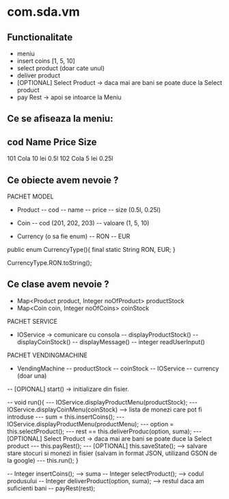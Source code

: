 # com.sda.vm
Functionalitate
---------------

- meniu
- insert coins [1, 5, 10]
- select product (doar cate unul)
- deliver product
- [OPTIONAL] Select Product -> daca mai are bani se poate duce la Select product
- pay Rest -> apoi se intoarce la Meniu



Ce se afiseaza la meniu:
------------------------

cod	Name	Price	Size
-----------------------------
101	Cola	10 lei	0.5l
102	Cola	5 lei	0.25l



Ce obiecte avem nevoie ?
------------------------

PACHET MODEL
- Product
-- cod
-- name
-- price
-- size (0.5l, 0.25l)


- Coin
-- cod (201, 202, 203)
-- valoare (1, 5, 10)

- Currency (o sa fie enum)
-- RON
-- EUR

public enum CurrencyType(){
final static String RON, EUR;
}

CurrencyType.RON.toString();


Ce clase avem nevoie ?
----------------------

- Map<Product product, Integer noOfProduct> productStock
- Map<Coin coin, Integer noOfCoins> coinStock

PACHET SERVICE
- IOService -> comunicare cu consola
-- displayProductStock()
-- displayCoinStock()
-- displayMessage()
-- integer readUserInput()


PACHET VENDINGMACHINE
- VendingMachine
-- productStock
-- coinStock
-- IOService
-- currency (doar una)

-- [OPIONAL] start() -> initializare din fisier.

-- void run(){
--- IOService.displayProductMenu(productStock);
--- IOService.displayCoinMenu(coinStock) --> lista de monezi care pot fi introduse
--- sum = this.insertCoins();
--- IOService.displayProductMenu(productMenu);
--- option = this.selectProduct();
--- rest == this.deliverProduc(option, suma);
--- [OPTIONAL] Select Product -> daca mai are bani se poate duce la Select product
--- this.payRest();
--- [OPTIONAL] this.saveState(); --> salvare stare stocuri si monezi in fisier (salvam in format JSON, utilizand GSON de la google)
--- this.run();
}

-- Integer insertCoins(); --> suma
-- Integer selectProduct(); --> codul produsului
-- Integer deliverProduct(option, suma); --> restul daca am suficienti bani
-- payRest(rest);
